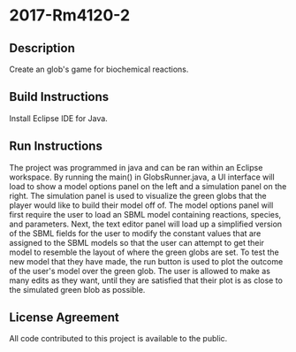 # 2017-Rm4120-2

## Description
Create an glob's game for biochemical reactions.

## Build Instructions
Install Eclipse IDE for Java.

## Run Instructions
The project was programmed in java and can be ran within an Eclipse workspace. By running the main() in GlobsRunner.java, a UI interface will load to show a model options panel on the left and a simulation panel on the right. The simulation panel is used to visualize the green globs that the player would like to build their model off of. The model options panel will first require the user to load an SBML model containing reactions, species, and parameters. Next, the text editor panel will load up a simplified version of the SBML fields for the user to modify the constant values that are assigned to the SBML models  so that the user can attempt to get their model to resemble the layout of where the green globs are set. To test the new model that they have made, the run button is used to plot the outcome of the user's model over the green glob. The user is allowed to make as many edits as they want, until they are satisfied that their plot is as close to the simulated green blob as possible. 

## License Agreement
All code contributed to this project is available to the public.
